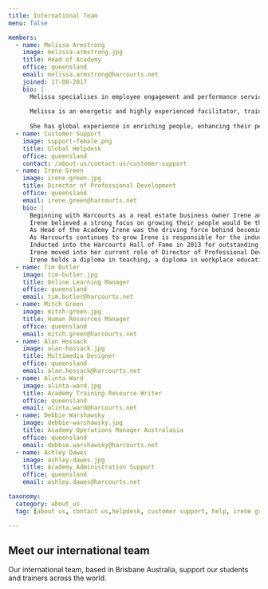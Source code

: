 ```yaml
---
title: International Team
menu: false

members:
  - name: Melissa Armstrong
    image: melissa-armstrong.jpg
    title: Head of Academy
    office: queensland
    email: melissa.armstrong@harcourts.net
    joined: 17-08-2017
    bio: |
      Melissa specialises in employee engagement and performance services. Melissa, joins us from Flight Centre where she has worked since 2003, firstly in senior finance roles, before embarking on her successful career in the learning and development sphere. Prior to this, she spent 10 years working in some of the world’s leading retail, media and finance organisations in Australia, the United Kingdom and Singapore. Melissa is a qualified CPA and holds a Bachelor of Business and a Diploma of Neuroleadership. 
      
      Melissa is an energetic and highly experienced facilitator, trainer and speaker.
      
      She has global experience in enriching people, enhancing their performance and converting their potential. Highly driven and creative, she has a unique presentation style that helps her unite and motivate an audience.
  - name: Customer Support
    image: support-female.png
    title: Global Helpdesk
    office: queensland
    contact: /about-us/contact-us/customer-support
  - name: Irene Green
    image: irene-green.jpg
    title: Director of Professional Development
    office: queensland
    email: irene.green@harcourts.net
    bio: |
      Beginning with Harcourts as a real estate business owner Irene and husband Mike were the number 1 franchise for New Zealand. Moving to Australia in 1997 the duo began the global expansion of Harcourts and ultimately purchased the company with partner Paul Wright in 2000.
      Irene believed a strong focus on growing their people would be their point of difference and has been an integral part of Harcourts Academy for over 25 years introducing successful and diverse programmes in Harcourts training rooms across 10 countries as well as online. 
      As Head of the Academy Irene was the driving force behind becoming a Registered Training Organisation in Australia in 2004 and developing affiliations with industry training providers in New Zealand, South Africa and Indonesia.
      As Harcourts continues to grow Irene is responsible for the induction of new countries and works closely with the Harcourts Heads of Department and new corporate teams as well as travelling frequently to support our existing operations dotted around the globe.
      Inducted into the Harcourts Hall of Fame in 2013 for outstanding contribution Irene continues to champion international projects such as Harcourts Inspirational Women, Harcourts Future Leaders and our corporate One Team Leadership training programme.
      Irene moved into her current role of Director of Professional Development in August 2017.
      Irene holds a diploma in teaching, a diploma in workplace education and a diploma in business (real estate).
  - name: Tim Butler
    image: tim-butler.jpg
    title: Online Learning Manager
    office: queensland
    email: tim.butler@harcourts.net
  - name: Mitch Green
    image: mitch-green.jpg
    title: Human Resources Manager
    office: queensland
    email: mitch.green@harcourts.net
  - name: Alan Hossack
    image: alan-hossack.jpg
    title: Multimedia Designer
    office: queensland
    email: alan.hossack@harcourts.net
  - name: Alinta Ward
    image: alinta-ward.jpg
    title: Academy Training Resource Writer
    office: queensland
    email: alinta.ward@harcourts.net
  - name: Debbie Warshawsky
    image: debbie-warshawsky.jpg
    title: Academy Operations Manager Australasia
    office: queensland
    email: debbie.warshawsky@harcourts.net
  - name: Ashley Dawes
    image: ashley-dawes.jpg
    title: Academy Administration Support
    office: queensland
    email: ashley.dawes@harcourts.net

taxonomy:
  category: about_us
  tag: [about us, contact us,helpdesk, customer support, help, irene green, debbie ]

---
```

## Meet our international team

Our international team, based in Brisbane Australia, support our students and trainers across the world.
